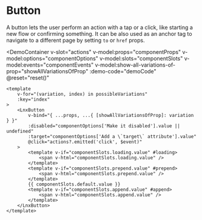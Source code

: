 <script setup lang="ts">
import { computed, ref } from 'vue';
import { getDemoCode, resetComponent } from '../../../../.vitepress/components/utils';
import { useProps } from '../../../../.vitepress/components/useProps';
import { ComponentProp, ComponentSlot, ComponentEvent } from '../../../../.vitepress/components/types';
import { LnxButton } from '.'; 
import {
    ButtonVariants,
	ButtonModes,
	ButtonSizes,
	ButtonShapes,
} from './types.js'; 

const componentProps = ref<Record<string, ComponentProp>>({
    variant: {
        description: 'Applies different palette of colors',
        controlType: 'select',
        type: 'TButtonVariant',
        options: ButtonVariants,
        defaultValue: 'ButtonVariants.PRIMARY',
        value: ButtonVariants.PRIMARY,
    },
    mode: {
        description: 'Display mode. Recommended for changing the importance',
        controlType: 'select',
        type: 'TButtonMode',
        options: ButtonModes,
        defaultValue: 'ButtonModes.SOLID',
        value: ButtonModes.SOLID,
    },
    size: {
        description: 'Modifies spacing and font sizing',
        controlType: 'select',
        type: 'TButtonSizes',
        options: ButtonSizes,
        defaultValue: 'ButtonSizes.MEDIUM',
        value: ButtonSizes.MEDIUM,
    },
    shape: {
        description: 'Reimagines how it\'s built',
        controlType: 'select',
        type: 'TButtonShapes',
        options: ButtonShapes,
        defaultValue: 'ButtonShapes.NORMAL',
        value: ButtonShapes.NORMAL,
    },
    href: {
        description: 'Converts the button in an anchor tag with the given URL',
        controlType: 'input',
        type: 'string',
        defaultValue: 'undefined',
        value: undefined,
    },
    to: {
        description: 'Converts the button in a router-link with the given route. If `href` is set, this is ignored.',
        controlType: 'input',
        type: 'string | object',
        defaultValue: 'undefined',
        value: undefined,
    },
    isLoading: {
        description: 'When loading, it is disabled and shows a different content',
        controlType: 'switch',
        type: 'boolean',
        defaultValue: 'false',
        value: false,
    },
    isBlock: {
        description: 'Indicates if the button should take the full width of its parent',
        controlType: 'switch',
        type: 'boolean',
        defaultValue: 'false',
        value: false,
    },
});

const showAllVariationsOfProp = defineModel<string>('showAllVariationsOfProp', { default: '' });
const {
    possibleVariations,
    props,
} = useProps(componentProps, showAllVariationsOfProp);

const componentOptions = ref<Record<string, ComponentProp>>({
    'Make it disabled': {
        description: 'Native HTML attribute to disable the button',
        controlType: 'switch',
        type: 'boolean',
        defaultValue: false,
        value: false,
    },
    'Add a `target` attribute': {
        description: 'Only works if `href` prop is set. Native HTML attribute to define where the link should open',
        controlType: 'input',
        type: 'string',
        defaultValue: 'undefined',
        value: undefined,
    },
});

const componentSlots = ref<Record<string, ComponentSlot>>({
    default: {
        description: 'Actual content of the button',
        value: 'Click me!',
        initialValue: 'Click me!',
    },
    loading: {
        description: 'Displayed content when the button is loading',
        value: '',
    },
    prepend: {
        description: 'Icon that should be prepended before to the content',
        value: '',
    },
    append: {
        description: 'Icon that should be appended after to the content',
        value: '',
    },
});

const componentEvents = ref<Record<string, ComponentEvent>>({
    click: {
        description: 'Emitted when the button is clicked',
        type: { name: 'PointerEvent', link: 'https://developer.mozilla.org/en-US/docs/Web/API/PointerEvent' },
        isNative: true,
    }
});

const configurableOptions = computed<Record<string, ComponentProps>>(() => ({
    disabled: {
        defaultValue: false,
        value: componentOptions.value['Make it disabled'].value,
    },
    target: {
        defaultValue: 'undefined',
        value: componentOptions.value['Add a `target` attribute'].value,
    },
}));
const demoCode = computed(() => getDemoCode({
    componentName: 'LnxButton',
    props: { ...componentProps.value, ...configurableOptions.value },
    checkDefault: (defaultValue, value) => eval(defaultValue) !== value,
    options: componentOptions.value,
    slots: componentSlots.value,
    listeners: componentEvents.value,
}));

function reset() {
    resetComponent({
        props: componentProps.value,
        options: componentOptions.value,
        slots: componentSlots.value,
        evalDefaultValue: (defaultvalue) => eval(defaultvalue),
    });
}
</script>

# Button

A button lets the user perform an action with a tap or a click, like starting a new flow or confirming something. It can be also used as an anchor tag to navigate to a different page by setting `to` or `href` props.

<DemoContainer
    v-slot="actions"
    v-model:props="componentProps"
    v-model:options="componentOptions"
    v-model:slots="componentSlots"
    v-model:events="componentEvents"
    v-model:show-all-variations-of-prop="showAllVariationsOfProp"
    :demo-code="demoCode"
    @reset="reset()"
>
    <template
        v-for="(variation, index) in possibleVariations"
        :key="index"
    >
        <LnxButton
            v-bind="{ ...props, ...{ [showAllVariationsOfProp]: variation } }"
            :disabled="componentOptions['Make it disabled'].value || undefined"
            :target="componentOptions['Add a \`target\` attribute'].value"
            @click="actions?.emitted('click', $event)"
        >
            <template v-if="componentSlots.loading.value" #loading>
                <span v-html="componentSlots.loading.value" />
            </template>
            <template v-if="componentSlots.prepend.value" #prepend>
                <span v-html="componentSlots.prepend.value" />
            </template>
            {{ componentSlots.default.value }}
            <template v-if="componentSlots.append.value" #append>
                <span v-html="componentSlots.append.value" />   
            </template>
        </LnxButton>
    </template>
</DemoContainer>